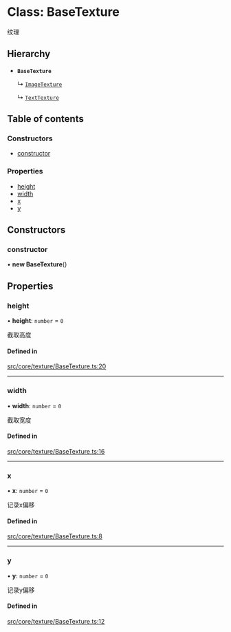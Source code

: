 # Class: BaseTexture

纹理

## Hierarchy

- **`BaseTexture`**

  ↳ [`ImageTexture`](ImageTexture.md)

  ↳ [`TextTexture`](TextTexture.md)

## Table of contents

### Constructors

- [constructor](BaseTexture.md#constructor)

### Properties

- [height](BaseTexture.md#height)
- [width](BaseTexture.md#width)
- [x](BaseTexture.md#x)
- [y](BaseTexture.md#y)

## Constructors

### constructor

• **new BaseTexture**()

## Properties

### height

• **height**: `number` = `0`

截取高度

#### Defined in

[src/core/texture/BaseTexture.ts:20](https://github.com/hxg2050/hxg/blob/c8b326a/src/core/texture/BaseTexture.ts#L20)

___

### width

• **width**: `number` = `0`

截取宽度

#### Defined in

[src/core/texture/BaseTexture.ts:16](https://github.com/hxg2050/hxg/blob/c8b326a/src/core/texture/BaseTexture.ts#L16)

___

### x

• **x**: `number` = `0`

记录x偏移

#### Defined in

[src/core/texture/BaseTexture.ts:8](https://github.com/hxg2050/hxg/blob/c8b326a/src/core/texture/BaseTexture.ts#L8)

___

### y

• **y**: `number` = `0`

记录y偏移

#### Defined in

[src/core/texture/BaseTexture.ts:12](https://github.com/hxg2050/hxg/blob/c8b326a/src/core/texture/BaseTexture.ts#L12)
